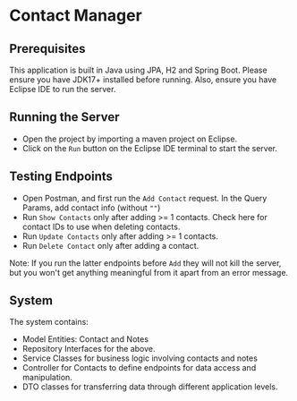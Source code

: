 # Contact Manager


## Prerequisites
This application is built in Java using JPA, H2 and Spring Boot. Please ensure you have JDK17+ installed before running.
Also, ensure you have Eclipse IDE to run the server.

## Running the Server
- Open the project by importing a maven project on Eclipse.
- Click on the `Run` button on the Eclipse IDE terminal to start the server.

## Testing Endpoints
- Open Postman, and first run the `Add Contact` request. In the Query Params, add contact info (without `""`)
- Run `Show Contacts` only after adding >= 1 contacts. Check here for contact IDs to use when deleting contacts.
- Run `Update Contacts` only after adding >= 1 contacts.
- Run `Delete Contact` only after adding a contact.

Note: If you run the latter endpoints before `Add` they will not kill the server, but you won't get anything meaningful from it apart from an error message.

## System
The system contains:
- Model Entities: Contact and Notes
- Repository Interfaces for the above.
- Service Classes for business logic involving contacts and notes
- Controller for Contacts to define endpoints for data access and manipulation.
- DTO classes for transferring data through different application levels.
